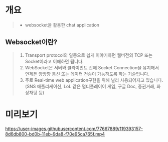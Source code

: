 # 개요
> - websocket을 활용한 chat application

## Websocket이란?
> 1. Transport protocol의 일종으로 쉽게 이야기하면 웹버전의 TCP 또는 Socket이라고 이해하면 됩니다.
> 1. WebSocket은 서버와 클라이언트 간에 Socket Connection을 유지해서 언제든 양방향 통신 또는 데이터 전송이 가능하도록 하는 기술입니다. 
> 1. 주로 Real-time web application구현을 위해 널리 사용되어지고 있습니다. (SNS 애플리케이션, LoL 같은 멀티플레이어 게임, 구글 Doc, 증권거래, 화상채팅 등)

# 미리보기
https://user-images.githubusercontent.com/77667889/119393157-8d6db800-bd0b-11eb-9da8-f70e95ca765f.mp4

